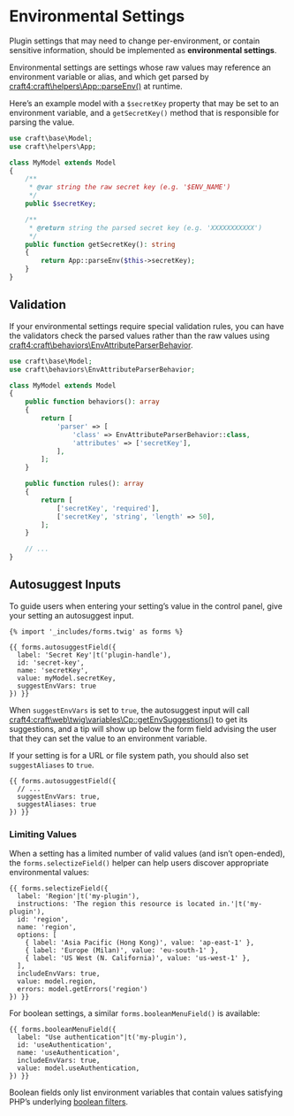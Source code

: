 # Environmental Settings

Plugin settings that may need to change per-environment, or contain sensitive information, should be implemented as **environmental settings**.

Environmental settings are settings whose raw values may reference an environment variable or alias, and which get parsed by <craft4:craft\helpers\App::parseEnv()> at runtime.

Here’s an example model with a `$secretKey` property that may be set to an environment variable, and a `getSecretKey()` method that is responsible for parsing the value.

```php
use craft\base\Model;
use craft\helpers\App;

class MyModel extends Model
{
    /**
     * @var string the raw secret key (e.g. '$ENV_NAME')
     */
    public $secretKey;

    /**
     * @return string the parsed secret key (e.g. 'XXXXXXXXXXX')
     */
    public function getSecretKey(): string
    {
        return App::parseEnv($this->secretKey);
    }
}
```

## Validation

If your environmental settings require special validation rules, you can have the validators check the parsed values rather than the raw values using <craft4:craft\behaviors\EnvAttributeParserBehavior>.

```php
use craft\base\Model;
use craft\behaviors\EnvAttributeParserBehavior;

class MyModel extends Model
{
    public function behaviors(): array
    {
        return [
            'parser' => [
                'class' => EnvAttributeParserBehavior::class,
                'attributes' => ['secretKey'],
            ],
        ];
    }

    public function rules(): array
    {
        return [
            ['secretKey', 'required'],
            ['secretKey', 'string', 'length' => 50],
        ];
    }

    // ...
}
```

## Autosuggest Inputs

To guide users when entering your setting’s value in the control panel, give your setting an autosuggest input.

```twig
{% import '_includes/forms.twig' as forms %}

{{ forms.autosuggestField({
  label: 'Secret Key'|t('plugin-handle'),
  id: 'secret-key',
  name: 'secretKey',
  value: myModel.secretKey,
  suggestEnvVars: true
}) }}
```

When `suggestEnvVars` is set to `true`, the autosuggest input will call <craft4:craft\web\twig\variables\Cp::getEnvSuggestions()> to get its suggestions, and a tip will show up below the form field advising the user that they can set the value to an environment variable.

If your setting is for a URL or file system path, you should also set `suggestAliases` to `true`.

```twig{4}
{{ forms.autosuggestField({
  // ...
  suggestEnvVars: true,
  suggestAliases: true
}) }}
```

### Limiting Values

When a setting has a limited number of valid values (and isn’t open-ended), the `forms.selectizeField()` helper can help users discover appropriate environmental values:

```twig{11}
{{ forms.selectizeField({
  label: 'Region'|t('my-plugin'),
  instructions: 'The region this resource is located in.'|t('my-plugin'),
  id: 'region',
  name: 'region',
  options: [
    { label: 'Asia Pacific (Hong Kong)', value: 'ap-east-1' },
    { label: 'Europe (Milan)', value: 'eu-south-1' },
    { label: 'US West (N. California)', value: 'us-west-1' },
  ],
  includeEnvVars: true,
  value: model.region,
  errors: model.getErrors('region')
}) }}
```

For boolean settings, a similar `forms.booleanMenuField()` is available:

```twig
{{ forms.booleanMenuField({
  label: "Use authentication"|t('my-plugin'),
  id: 'useAuthentication',
  name: 'useAuthentication',
  includeEnvVars: true,
  value: model.useAuthentication,
}) }}
```

Boolean fields only list environment variables that contain values satisfying PHP’s underlying [boolean filters](https://www.php.net/manual/en/filter.filters.validate.php).

